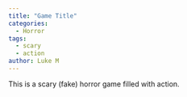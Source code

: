 ```yaml
---
title: "Game Title"
categories:
  - Horror
tags:
  - scary
  - action
author: Luke M
---
```


This is a scary (fake) horror game filled with action.
